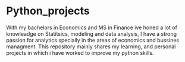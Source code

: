 # Python_projects
With my bachelors in Economics and MS in Finance ive honed a lot of knowleadge on Statitsics, modeling and data analysis, I have a strong passion for analytics specially in the areas of economics and bussines managment.
This repository mainly shares my learning, and personal projects in which i have worked to improve my python skills.
